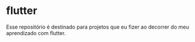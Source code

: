 # flutter
Esse repositório é destinado para projetos que eu fizer ao decorrer do meu aprendizado com flutter.
